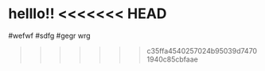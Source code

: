 helllo!!
<<<<<<< HEAD
=======
#wefwf
#sdfg
#gegr
wrg
>>>>>>> c35ffa4540257024b95039d74701940c85cbfaae
